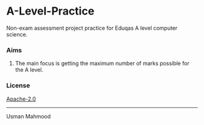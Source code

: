 # A-Level-Practice
Non-exam assessment project practice for Eduqas A level computer science.

### Aims
1. The main focus is getting the maximum number of marks possible for the A level.

### License
[Apache-2.0](https://github.com/umahmood21/A-Level-NEA/blob/master/LICENSE)

---

Usman Mahmood
